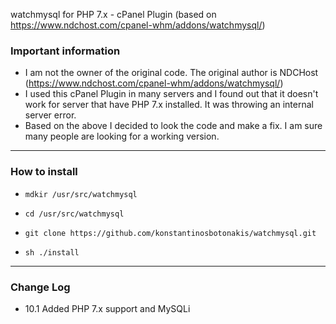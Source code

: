 watchmysql for PHP 7.x - cPanel Plugin (based on https://www.ndchost.com/cpanel-whm/addons/watchmysql/)

### Important information
* I am not the owner of the original code. The original author is NDCHost (https://www.ndchost.com/cpanel-whm/addons/watchmysql/) 
* I used this cPanel Plugin in many servers and I found out that it doesn't work for server that have PHP 7.x installed. It was throwing an internal server error.
* Based on the above I decided to look the code and make a fix. I am sure many people are looking for a working version. 
----
### How to install

* `mdkir /usr/src/watchmysql`

* `cd /usr/src/watchmysql`

* `git clone https://github.com/konstantinosbotonakis/watchmysql.git`

* `sh ./install`

----
### Change Log
- 10.1
Added PHP 7.x support and MySQLi